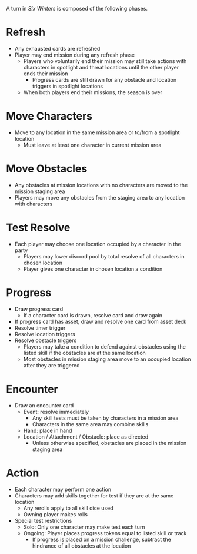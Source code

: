 A turn in _Six Winters_ is composed of the following phases.

# Refresh

* Any exhausted cards are refreshed
* Player may end mission during any refresh phase
     * Players who voluntarily end their mission may still take actions with characters in spotlight and threat locations until the other player ends their mission
          * Progress cards are still drawn for any obstacle and location triggers in spotlight locations
     * When both players end their missions, the season is over

# Move Characters

* Move to any location in the same mission area or to/from a spotlight location
     * Must leave at least one character in current mission area

# Move Obstacles

* Any obstacles at mission locations with no characters are moved to the mission staging area
* Players may move any obstacles from the staging area to any location with characters

# Test Resolve

* Each player may choose one location occupied by a character in the party
     * Players may lower discord pool by total resolve of all characters in chosen location
     * Player gives one character in chosen location a condition

# Progress

* Draw progress card
     * If a character card is drawn, resolve card and draw again
* If progress card has asset, draw and resolve one card from asset deck
* Resolve timer trigger
* Resolve location triggers
* Resolve obstacle triggers     
     * Players may take a condition to defend against obstacles using the listed skill if the obstacles are at the same location
     * Most obstacles in mission staging area move to an occupied location after they are triggered

# Encounter

* Draw an encounter card
     * Event: resolve immediately
          * Any skill tests must be taken by characters in a mission area
          * Characters in the same area may combine skills
     * Hand: place in hand
     * Location / Attachment / Obstacle: place as directed
          * Unless otherwise specified, obstacles are placed in the mission staging area

# Action

* Each character may perform one action
* Characters may add skills together for test if they are at the same location
     * Any rerolls apply to all skill dice used
     * Owning player makes rolls
* Special test restrictions
     * Solo: Only one character may make test each turn
     * Ongoing: Player places progress tokens equal to listed skill or track
          * If progress is placed on a mission challenge, subtract the hindrance of all obstacles at the location